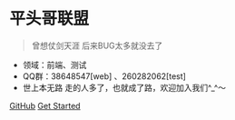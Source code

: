 
# 平头哥联盟

> 曾想仗剑天涯  后来BUG太多就没去了

* 领域：前端、测试
* QQ群：38648547[web] 、260282062[test]
* 世上本无路 走的人多了，也就成了路，欢迎加入我们^_^～

[GitHub](https://github.com/meibin08/)
[Get Started](#平头哥联盟)

<!-- ![color](#ffffff) -->